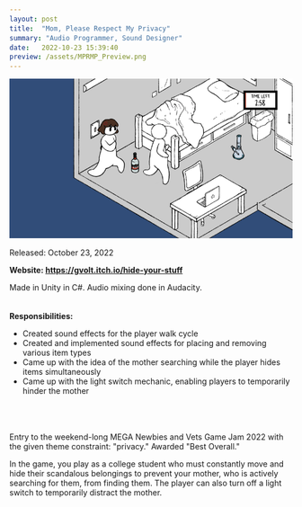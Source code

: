 ```yaml
---
layout: post
title:  "Mom, Please Respect My Privacy"
summary: "Audio Programmer, Sound Designer"
date:   2022-10-23 15:39:40
preview: /assets/MPRMP_Preview.png
---
```


![Picture 1](/assets/MPRMP_Full.png)

Released: October 23, 2022

**Website: https://gvolt.itch.io/hide-your-stuff**

Made in Unity in C#.
Audio mixing done in Audacity.
<br />
<br />
<br />
**Responsibilities:**
- Created sound effects for the player walk cycle
- Created and implemented sound effects for placing and removing various item types
- Came up with the idea of the mother searching while the player hides items simultaneously
- Came up with the light switch mechanic, enabling players to temporarily hinder the mother
<br />
<br />
<br />
Entry to the weekend-long MEGA Newbies and Vets Game Jam 2022 with the given theme constraint: "privacy." Awarded "Best Overall."

In the game, you play as a college student who must constantly move and hide their scandalous belongings to prevent your mother, who is actively searching for them, from finding them. The player can also turn off a light switch to temporarily distract the mother.